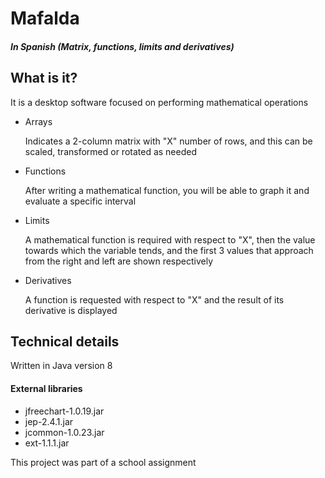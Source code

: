 <h1>Mafalda</h1>  <h5>In Spanish (Matrix, functions, limits and derivatives)</h5>
     <h2>What is it?</h2>
     <p>It is a desktop software focused on performing mathematical operations</p>
     <ul>
         <li>Arrays</li>
         <p>Indicates a 2-column matrix with "X" number of rows, and this can be scaled, transformed or rotated as needed</p>
         <li>Functions</li>
         <p>After writing a mathematical function, you will be able to graph it and evaluate a specific interval</p>
         <li>Limits</li>
         <p>A mathematical function is required with respect to "X", then the value towards which the variable tends, and the first 3 values that approach from the right and left are shown respectively</p>
         <li>Derivatives</li>
         <p>A function is requested with respect to "X" and the result of its derivative is displayed</p>
     </ul>

  <h2>Technical details</h2>
     <p>Written in Java version 8</p>
     <h4>External libraries</h4>
     <ul>
         <li>jfreechart-1.0.19.jar</li>
         <li>jep-2.4.1.jar</li>
         <li>jcommon-1.0.23.jar</li>
         <li>ext-1.1.1.jar</li>
     </ul>

  <p>This project was part of a school assignment</p>
